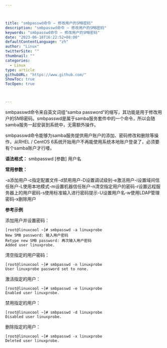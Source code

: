 ```yaml
---



title: "smbpasswd命令 – 修改用户的SMB密码"
description: "smbpasswd命令 – 修改用户的SMB密码"
keywords: "smbpasswd命令 – 修改用户的SMB密码"
date: "2023-06-18T16:22:52+08:00"
defaultContentLanguage: "zh"
author: "Linux"
twitterSite: ""
thumbnail: ""
categories:
  - Linux
type: article
githubURL: "https://www.github.com/"
ShowToc: true
TocOpen: true



---
```


smbpasswd命令来自英文词组“samba password”的缩写，其功能是用于修改用户的SMB密码。smbpasswd是属于samba服务套件中的一个命令，所以会随samba服务一起安装到系统中，无需额外操作。

smbpasswd命令能够为samba服务提供用户账户的添加、密码修改和删除等操作，从RHEL / CentOS 6系统开始用户不再能使用系统本地账户登录了，必须要有个samba账户才行喽。

**语法格式：** smbpasswd [参数] 用户名

**常用参数：**

-a添加用户-c指定配置文件-d禁用用户-D设置调试级别-e激活用户-i设置域间信任账户-L使用本地模式-m设置机器信任账户-n清空指定用户的密码-r设置远程服务器上的用户密码-s使用标准输入进行密码提示-U设置用户名-w使用LDAP管理密码-x删除用户

**参考示例**

添加用户并设置密码：

```
[root@linuxcool ~]# smbpasswd -a linuxprobe
New SMB password: 输入用户密码
Retype new SMB password: 再次输入用户密码
Added user linuxprobe.
```

清空指定的用户密码：

```
[root@linuxcool ~]# smbpasswd -n linuxprobe
User linuxprobe password set to none.
```

激活指定的用户：

```
[root@linuxcool ~]# smbpasswd -e linuxprobe
Enabled user linuxprobe.
```

禁用指定的用户：

```
[root@linuxcool ~]# smbpasswd -d linuxprobe
Disabled user linuxprobe.
```

删除指定的用户：

```
[root@linuxcool ~]# smbpasswd -x linuxprobe
Deleted user linuxprobe.
```